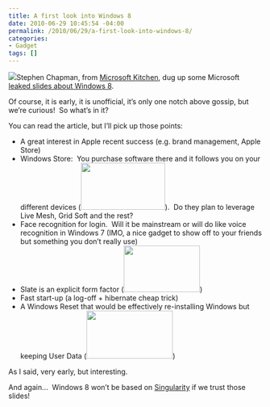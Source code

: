 ```yaml
---
title: A first look into Windows 8
date: 2010-06-29 10:45:54 -04:00
permalink: /2010/06/29/a-first-look-into-windows-8/
categories:
- Gadget
tags: []
---
```

<p><img src="http://www.msftkitchen.com/img/windows-8.png" />Stephen Chapman, from <a href="http://msftkitchen.com">Microsoft Kitchen</a>, dug up some Microsoft <a href="http://msftkitchen.com/2010/06/windows-8-plans-leaked-numerous-details-revealed.html">leaked slides about Windows 8</a>.</p>  <p>Of course, it is early, it is unofficial, it’s only one notch above gossip, but we’re curious!&#160; So what’s in it?</p>  <p>You can read the article, but I’ll pick up those points:</p>  <ul>   <li>A great interest in Apple recent success (e.g. brand management, Apple Store) </li>    <li>Windows Store:&#160; You purchase software there and it follows you on your different devices (<a href="http://msftkitchen.com/wp-content/uploads/2010/06/Windows-8-Windows-Store-07.png"><img src="http://msftkitchen.com/wp-content/uploads/2010/06/Windows-8-Windows-Store-07.png" width="167" height="93" /></a>).&#160; Do they plan to leverage Live Mesh, Grid Soft and the rest? </li>    <li>Face recognition for login.&#160; Will it be mainstream or will do like voice recognition in Windows 7 (IMO, a nice gadget to show off to your friends but something you don’t really use) </li>    <li>Slate is an explicit form factor (<a href="http://msftkitchen.com/wp-content/uploads/2010/06/Windows-8-Differentiation-Goals-03.png"><img src="http://msftkitchen.com/wp-content/uploads/2010/06/Windows-8-Differentiation-Goals-03.png" width="151" height="92" /></a>) </li>    <li>Fast start-up (a log-off + hibernate cheap trick)</li>    <li>A Windows Reset that would be effectively re-installing Windows but keeping User Data (<a href="http://msftkitchen.com/wp-content/uploads/2010/06/Windows-8-Push-Button-Reset-01.png"><img src="http://msftkitchen.com/wp-content/uploads/2010/06/Windows-8-Push-Button-Reset-01.png" width="171" height="95" /></a>)</li> </ul>  <p>As I said, very early, but interesting.</p>  <p>And again…&#160; Windows 8 won’t be based on <a href="http://research.microsoft.com/en-us/projects/singularity/">Singularity</a> if we trust those slides!</p>